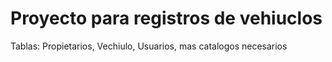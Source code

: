# Proyecto para registros de vehiuclos

Tablas: Propietarios, Vechiulo, Usuarios, mas catalogos necesarios
